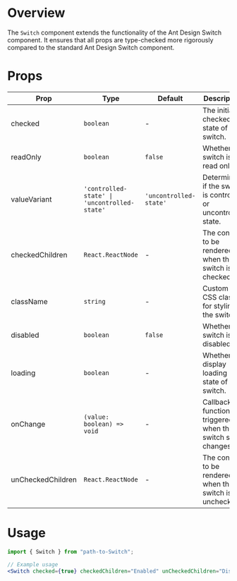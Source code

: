 # Overview

The `Switch` component extends the functionality of the Ant Design Switch component. It ensures that all props are type-checked more rigorously compared to the standard Ant Design Switch component.

# Props

| Prop              | Type                                         | Default                | Description                                                   |
| ----------------- | -------------------------------------------- | ---------------------- | ------------------------------------------------------------- |
| checked           | `boolean`                                    | -                      | The initial checked state of the switch.                      |
| readOnly          | `boolean`                                    | `false`                | Whether the switch is read only.                              |
| valueVariant      | `'controlled-state' \| 'uncontrolled-state'` | `'uncontrolled-state'` | Determines if the switch is controlled or uncontrolled state. |
| checkedChildren   | `React.ReactNode`                            | -                      | The content to be rendered when the switch is checked.        |
| className         | `string`                                     | -                      | Custom CSS class for styling the switch.                      |
| disabled          | `boolean`                                    | `false`                | Whether the switch is disabled.                               |
| loading           | `boolean`                                    | -                      | Whether to display loading state of switch.                   |
| onChange          | `(value: boolean) => void`                   | -                      | Callback function triggered when the switch state changes.    |
| unCheckedChildren | `React.ReactNode`                            | -                      | The content to be rendered when the switch is unchecked.      |

# Usage

```jsx
import { Switch } from "path-to-Switch";

// Example usage
<Switch checked={true} checkedChildren="Enabled" unCheckedChildren="Disabled" className="custom-switch" disabled={false} loading={false} onChange={(value) => console.log("Switch state changed:", value)} />;
```

